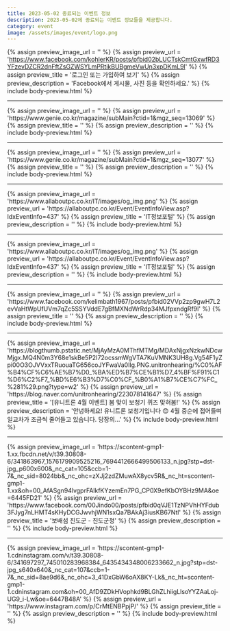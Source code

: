 ```yaml
---
title: 2023-05-02 종료되는 이벤트 정보
description: 2023-05-02에 종료되는 이벤트 정보들을 제공합니다.
category: event
image: /assets/images/event/logo.png
---
```

{% assign preview_image_url = '' %}
{% assign preview_url = 'https://www.facebook.com/kohlerKR/posts/pfbid02bLUCTskCmtGxwfRD3YFzevDZCR2dnFftZsGZWSYLmPRtikBUBgmeVwUn3xpDKmL9l' %}
{% assign preview_title = '&#xb85c;&#xadf8;&#xc778; &#xb610;&#xb294; &#xac00;&#xc785;&#xd558;&#xc5ec; &#xbcf4;&#xae30;' %}
{% assign preview_description = 'Facebook&#xc5d0;&#xc11c; &#xac8c;&#xc2dc;&#xbb3c;, &#xc0ac;&#xc9c4; &#xb4f1;&#xc744; &#xd655;&#xc778;&#xd558;&#xc138;&#xc694;.' %}
{% include body-preview.html %}
<hr>{% assign preview_image_url = '' %}
{% assign preview_url = 'https://www.genie.co.kr/magazine/subMain?ctid=1&mgz_seq=13069' %}
{% assign preview_title = '' %}
{% assign preview_description = '' %}
{% include body-preview.html %}
<hr>{% assign preview_image_url = '' %}
{% assign preview_url = 'https://www.genie.co.kr/magazine/subMain?ctid=1&mgz_seq=13077' %}
{% assign preview_title = '' %}
{% assign preview_description = '' %}
{% include body-preview.html %}
<hr>{% assign preview_image_url = 'https://www.allaboutpc.co.kr/IT/images/og_img.png' %}
{% assign preview_url = 'https://allaboutpc.co.kr/Event/EventInfoView.asp?IdxEventInfo=437' %}
{% assign preview_title = 'IT정보포털' %}
{% assign preview_description = '' %}
{% include body-preview.html %}
<hr>{% assign preview_image_url = 'https://www.allaboutpc.co.kr/IT/images/og_img.png' %}
{% assign preview_url = 'https://allaboutpc.co.kr/Event/EventInfoView.asp?IdxEventInfo=437' %}
{% assign preview_title = 'IT정보포털' %}
{% assign preview_description = '' %}
{% include body-preview.html %}
<hr>{% assign preview_image_url = '' %}
{% assign preview_url = 'https://www.facebook.com/kelimbath1967/posts/pfbid02VVp2zp9gwH7L2evVaHtWpUfUVm7qZc5SSYVddE7gBfMXNdWrRdp34MJfpxndgRf9l' %}
{% assign preview_title = '' %}
{% assign preview_description = '' %}
{% include body-preview.html %}
<hr>{% assign preview_image_url = 'https://blogthumb.pstatic.net/MjAyMzA0MThfMTMg/MDAxNjgxNzkwNDcwMjgx.MQ4N0m3Y68e1skBe5P2I72ocssmWgVTA7KuVMNK3UH8g.Vg54F1yZpi00O3OJVVxxTRuouaTG656coJYFwaVa0lIg.PNG.unitronhearing/%C0%AF%B4%CF%C6%AE%B7%D0_%BA%ED%B7%CE%B1%D7_4%BF%F91%C1%D6%C2%F7_%BD%E6%B3%D7%C0%CF_%B0%A1%B7%CE%C7%FC_%281%29.png?type=w2' %}
{% assign preview_url = 'https://blog.naver.com/unitronhearing/223078141647' %}
{% assign preview_title = '[유니트론 4월 이벤트] 봄 맞이 보청기 퀴즈 맞혀봄!' %}
{% assign preview_description = '안녕하세요! 유니트론 보청기입니다 😊 4월 중순에 접어들며 일교차가 조금씩 줄어들고 있습니다. 당장의...' %}
{% include body-preview.html %}
<hr>{% assign preview_image_url = 'https://scontent-gmp1-1.xx.fbcdn.net/v/t39.30808-6/341863967_1576179909525216_7694412666499506133_n.jpg?stp=dst-jpg_p600x600&amp;_nc_cat=105&amp;ccb=1-7&amp;_nc_sid=8024bb&amp;_nc_ohc=zXJj2zdZMuwAX8ycv5R&amp;_nc_ht=scontent-gmp1-1.xx&amp;oh=00_AfASgn94lvgprFAlkfKYzemEn7PG_CP0X9efKbOYBHz9MA&amp;oe=6445FD21' %}
{% assign preview_url = 'https://www.facebook.com/00Jindo00/posts/pfbid0qVJE1TzNPVhHYFdub3FJyg7nLHMT4sKHyDCGJwvhjWN1sxQa7BAkAj3iusKB67Ntl' %}
{% assign preview_title = '&#xbcf4;&#xbc30;&#xc12c; &#xc9c4;&#xb3c4;&#xad70; - &#xc9c4;&#xb3c4;&#xad70;&#xccad;' %}
{% assign preview_description = '' %}
{% include body-preview.html %}
<hr>{% assign preview_image_url = 'https://scontent-gmp1-1.cdninstagram.com/v/t39.30808-6/341697297_745010283968384_6435434348006233662_n.jpg?stp=dst-jpg_s640x640&amp;_nc_cat=107&amp;ccb=1-7&amp;_nc_sid=8ae9d6&amp;_nc_ohc=3_41DxGbW6oAX8KY-Lk&amp;_nc_ht=scontent-gmp1-1.cdninstagram.com&amp;oh=00_AfD9ZDkHVophkd9BLGhZLhiigLlsoYYZAaLoj-UG9_i-Lw&amp;oe=6447B48A' %}
{% assign preview_url = 'https://www.instagram.com/p/CrMtENBPpjP/' %}
{% assign preview_title = '' %}
{% assign preview_description = '' %}
{% include body-preview.html %}